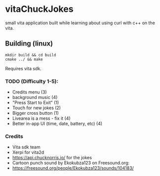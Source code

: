 # vitaChuckJokes
small vita application built while learning about using curl with c++ on the vita.

## Building (linux)
```
mkdir build && cd build
cmake ../ && make
```

Requires vita sdk.

### TODO (Difficulty 1-5):
* Credits menu (3)
* background music (4)
* "Press Start to Exit" (1)
* Touch for new jokes (2)
* Bigger cross button (1)
* Livearea is a mess - fix it (4)
* Better in-app UI (time, date, battery, etc) (4)

### Credits
* Vita sdk team
* Xerpi for vita2d
* https://api.chucknorris.io/ for the jokes
* Cartoon punch sound by Ekokubza123 on Freesound.org:
* https://freesound.org/people/Ekokubza123/sounds/104183/
